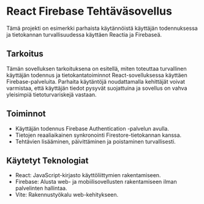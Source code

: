 # React Firebase Tehtäväsovellus

Tämä projekti on esimerkki parhaista käytännöistä käyttäjän todennuksessa ja tietokannan turvallisuudessa käyttäen Reactia ja Firebaseä.

## Tarkoitus

Tämän sovelluksen tarkoituksena on esitellä, miten toteuttaa turvallinen käyttäjän todennus ja tietokantatoiminnot React-sovelluksessa käyttäen Firebase-palveluita. Parhaita käytäntöjä noudattamalla kehittäjät voivat varmistaa, että käyttäjän tiedot pysyvät suojattuina ja sovellus on vahva yleisimpiä tietoturvariskejä vastaan.

## Toiminnot

- Käyttäjän todennus Firebase Authentication -palvelun avulla.
- Tietojen reaaliaikainen synkronointi Firestore-tietokannan kanssa.
- Tehtävien lisääminen, päivittäminen ja poistaminen turvallisesti.

## Käytetyt Teknologiat

- React: JavaScript-kirjasto käyttöliittymien rakentamiseen.
- Firebase: Alusta web- ja mobiilisovellusten rakentamiseen ilman palvelinten hallintaa.
- Vite: Rakennustyökalu web-kehitykseen.
